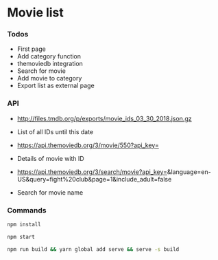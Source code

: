 # Movie list

### Todos

* First page
* Add category function
* themoviedb integration
* Search for movie
* Add movie to category
* Export list as external page


### API

* http://files.tmdb.org/p/exports/movie_ids_03_30_2018.json.gz
 - List of all IDs until this date
* https://api.themoviedb.org/3/movie/550?api_key=<apikey>
 - Details of movie with ID
* https://api.themoviedb.org/3/search/movie?api_key=<apikey>&language=en-US&query=fight%20club&page=1&include_adult=false
 - Search for movie name


### Commands
```bash
npm install

npm start

npm run build && yarn global add serve && serve -s build
```